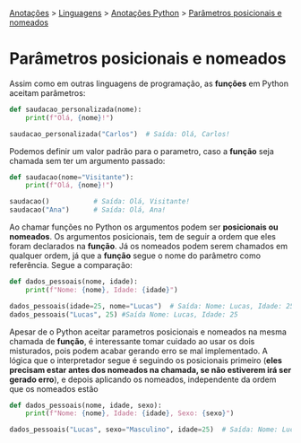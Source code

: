 <link rel="stylesheet" type="text/css" href="../../CSS/dark-theme.css">

[Anotações](../../) > [Linguagens](../Index.md) > [Anotações Python](./Index.md) > [Parâmetros posicionais e nomeados](./FunctionsParams.md)

# Parâmetros posicionais e nomeados
Assim como em outras linguagens de programação, as **funções** em Python aceitam parâmetros:

```python
def saudacao_personalizada(nome):
    print(f"Olá, {nome}!")

saudacao_personalizada("Carlos")  # Saída: Olá, Carlos!
```
Podemos definir um valor padrão para o parametro, caso a **função** seja chamada sem ter um argumento passado:

```python
def saudacao(nome="Visitante"):
    print(f"Olá, {nome}!")

saudacao()           # Saída: Olá, Visitante!
saudacao("Ana")      # Saída: Olá, Ana!
```

Ao chamar funções no Python os argumentos podem ser **posicionais ou nomeados**. Os argumentos posicionais, tem de seguir a ordem que eles foram declarados na **função**. Já os nomeados podem serem chamados em qualquer ordem, já que a **função** segue o nome do parâmetro como referência. Segue a comparação: 

```python
def dados_pessoais(nome, idade):
    print(f"Nome: {nome}, Idade: {idade}")

dados_pessoais(idade=25, nome="Lucas")  # Saída: Nome: Lucas, Idade: 25
dados_pessoais("Lucas", 25) #Saída Nome: Lucas, Idade: 25
```

Apesar de o Python aceitar parametros posicionais e nomeados na mesma chamada de **função**, é interessante tomar cuidado ao usar os dois misturados, pois podem acabar gerando erro se mal implementado. A lógica que o interpretador segue é seguindo os posicionais primeiro (**eles precisam estar antes dos nomeados na chamada, se não estiverem irá ser gerado erro**), e depois aplicando os nomeados, independente da ordem que os nomeados estão

```python
def dados_pessoais(nome, idade, sexo):
    print(f"Nome: {nome}, Idade: {idade}, Sexo: {sexo}")

dados_pessoais("Lucas", sexo="Masculino", idade=25)  # Saída: Nome: Lucas, Idade: 25, Sexo: Masculino
```